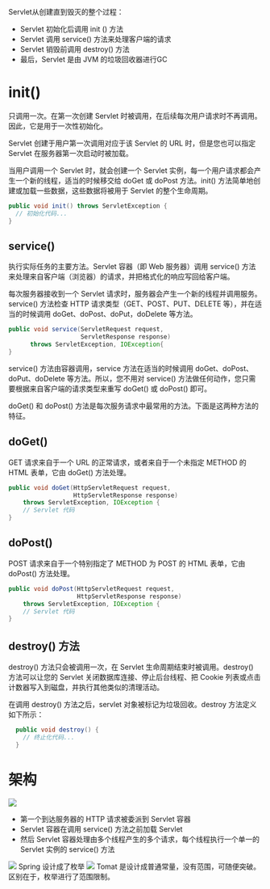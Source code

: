 Servlet从创建直到毁灭的整个过程：
- Servlet 初始化后调用 init () 方法
- Servlet 调用 service() 方法来处理客户端的请求
- Servlet 销毁前调用 destroy() 方法
- 最后，Servlet 是由 JVM 的垃圾回收器进行GC
# init() 
只调用一次。在第一次创建 Servlet 时被调用，在后续每次用户请求时不再调用。因此，它是用于一次性初始化。

Servlet 创建于用户第一次调用对应于该 Servlet 的 URL 时，但是您也可以指定 Servlet 在服务器第一次启动时被加载。

当用户调用一个 Servlet 时，就会创建一个 Servlet 实例，每一个用户请求都会产生一个新的线程，适当的时候移交给 doGet 或 doPost 方法。init() 方法简单地创建或加载一些数据，这些数据将被用于 Servlet 的整个生命周期。
```java
public void init() throws ServletException {
  // 初始化代码...
}
```
## service()
执行实际任务的主要方法。Servlet 容器（即 Web 服务器）调用 service() 方法来处理来自客户端（浏览器）的请求，并把格式化的响应写回给客户端。

每次服务器接收到一个 Servlet 请求时，服务器会产生一个新的线程并调用服务。service() 方法检查 HTTP 请求类型（GET、POST、PUT、DELETE 等），并在适当的时候调用 doGet、doPost、doPut，doDelete 等方法。
```java
public void service(ServletRequest request, 
                    ServletResponse response) 
      throws ServletException, IOException{
}
```
service() 方法由容器调用，service 方法在适当的时候调用 doGet、doPost、doPut、doDelete 等方法。所以，您不用对 service() 方法做任何动作，您只需要根据来自客户端的请求类型来重写 doGet() 或 doPost() 即可。

doGet() 和 doPost() 方法是每次服务请求中最常用的方法。下面是这两种方法的特征。
## doGet()
GET 请求来自于一个 URL 的正常请求，或者来自于一个未指定 METHOD 的 HTML 表单，它由 doGet() 方法处理。
```java
public void doGet(HttpServletRequest request,
                  HttpServletResponse response)
    throws ServletException, IOException {
    // Servlet 代码
}
```
## doPost()
POST 请求来自于一个特别指定了 METHOD 为 POST 的 HTML 表单，它由 doPost() 方法处理。
```java
public void doPost(HttpServletRequest request,
                   HttpServletResponse response)
    throws ServletException, IOException {
    // Servlet 代码
}
```
## destroy() 方法
destroy() 方法只会被调用一次，在 Servlet 生命周期结束时被调用。destroy() 方法可以让您的 Servlet 关闭数据库连接、停止后台线程、把 Cookie 列表或点击计数器写入到磁盘，并执行其他类似的清理活动。

在调用 destroy() 方法之后，servlet 对象被标记为垃圾回收。destroy 方法定义如下所示：
```java
  public void destroy() {
    // 终止化代码...
  }
```
# 架构
![](https://img-blog.csdnimg.cn/64b79221818a4830add2e3333b09355c.png?x-oss-process=image/watermark,type_ZHJvaWRzYW5zZmFsbGJhY2s,shadow_50,text_Q1NETiBASmF2YUVkZ2Uu,size_13,color_FFFFFF,t_70,g_se,x_16)
- 第一个到达服务器的 HTTP 请求被委派到 Servlet 容器
- Servlet 容器在调用 service() 方法之前加载 Servlet
- 然后 Servlet 容器处理由多个线程产生的多个请求，每个线程执行一个单一的 Servlet 实例的 service() 方法

![](https://img-blog.csdnimg.cn/4a408cce640d4fccae2efb410bab50e1.png?x-oss-process=image/watermark,type_ZHJvaWRzYW5zZmFsbGJhY2s,shadow_50,text_Q1NETiBASmF2YUVkZ2Uu,size_20,color_FFFFFF,t_70,g_se,x_16)
Spring 设计成了枚举
![](https://img-blog.csdnimg.cn/7267c2be0c0d4f03b7b93405ea8779d5.png?x-oss-process=image/watermark,type_ZHJvaWRzYW5zZmFsbGJhY2s,shadow_50,text_Q1NETiBASmF2YUVkZ2Uu,size_20,color_FFFFFF,t_70,g_se,x_16)
Tomat 是设计成普通常量，没有范围，可随便突破。
区别在于，枚举进行了范围限制。